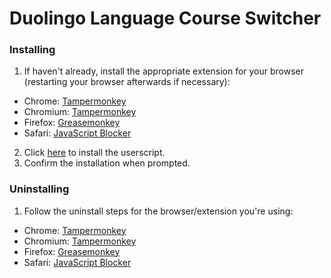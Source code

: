 # Duolingo Language Course Switcher

### Installing

1. If haven't already, install the appropriate extension for your browser (restarting your browser afterwards if necessary):
 * Chrome: [Tampermonkey](https://chrome.google.com/webstore/detail/tampermonkey/dhdgffkkebhmkfjojejmpbldmpobfkfo?hl=en)
 * Chromium: [Tampermonkey](https://chrome.google.com/webstore/detail/tampermonkey/dhdgffkkebhmkfjojejmpbldmpobfkfo?hl=en)
 * Firefox: [Greasemonkey](https://addons.mozilla.org/en-US/firefox/addon/greasemonkey/)
 * Safari: [JavaScript Blocker](http://javascript-blocker.toggleable.com/)
2. Click [here](https://github.com/Vrexu/DuolingoCourseSwitcher/raw/custom/mylanguages/duolingo-course-switcher.user.js) to install the userscript.
3. Confirm the installation when prompted.

### Uninstalling

1. Follow the uninstall steps for the browser/extension you're using:
 * Chrome: [Tampermonkey](http://tampermonkey.net/faq.php?ext=dhdg#Q101)
 * Chromium: [Tampermonkey](http://tampermonkey.net/faq.php?ext=dhdg#Q101)
 * Firefox: [Greasemonkey](http://wiki.greasespot.net/Greasemonkey_Manual:Script_Management)
 * Safari: [JavaScript Blocker](http://javascript-blocker.toggleable.com/)
